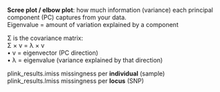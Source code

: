 **Scree plot / elbow plot**: how much information (variance) each principal component (PC) captures from your data.  
Eigenvalue = amount of variation explained by a component

Σ is the covariance matrix:  
	Σ × v = λ × v  
	•	v = eigenvector (PC direction)  
	•	λ = eigenvalue (variance explained by that direction)

plink_results.imiss missingness per **individual** (sample)  
plink_results.lmiss missingness per **locus** (SNP)


